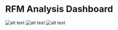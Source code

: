 # RFM Analysis Dashboard

![alt text](https://github.com/caestradaa/other_dashboards/blob/main/RFM_Analysis_Dashboard/1%20-%20Home.PNG "Home")
![alt text]( "Count")
![alt text]( "Count")
